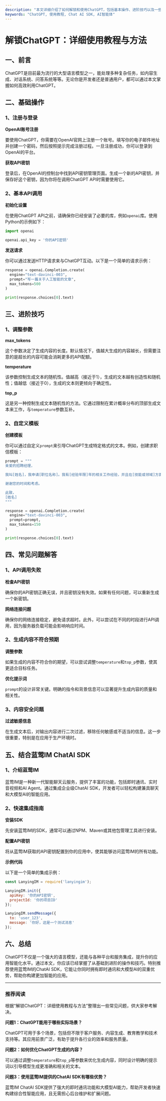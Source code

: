 ```yaml
---
description: "本文详细介绍了如何解锁和使用ChatGPT，包括基本操作、进阶技巧以及一些常见问题的解决方案。"
keywords: "ChatGPT, 使用教程, Chat AI SDK, AI智能体"
---
```

# 解锁ChatGPT：详细使用教程与方法

## 一、前言

ChatGPT是目前最为流行的大型语言模型之一，能处理多种复杂任务，如内容生成、对话系统、问答系统等等。无论你是开发者还是普通用户，都可以通过本文掌握如何高效利用ChatGPT。

## 二、基础操作

### 1、注册与登录

**OpenAI账号注册**

要使用ChatGPT，你需要在OpenAI官网上注册一个账号。填写你的电子邮件地址并创建一个密码，然后按照提示完成注册过程。一旦注册成功，你可以登录到OpenAI的平台。

**获取API密钥**

登录后，在OpenAI的控制台中找到API密钥管理页面。生成一个新的API密钥，并保存好这个密钥，因为你将在调用ChatGPT API时需要使用它。

### 2、基本API调用

**初始化设置**

在使用ChatGPT API之前，请确保你已经安装了必要的库，例如`openai`库。使用Python的示例如下：

```python
import openai

openai.api_key = '你的API密钥'
```

**发送请求**

你可以通过发送HTTP请求来与ChatGPT互动。以下是一个简单的请求示例：

```python
response = openai.Completion.create(
  engine="text-davinci-003",
  prompt="写一篇关于人工智能的文章",
  max_tokens=500
)

print(response.choices[0].text)
```

## 三、进阶技巧

### 1、调整参数

**max_tokens**

这个参数决定了生成内容的长度。默认情况下，值越大生成的内容越长，但需要注意的是超长的内容可能会消耗更多的API配额。

**temperature**

该参数控制生成文本的随机性。值越高（接近于1），生成的文本越有创造性和随机性；值越低（接近于0），生成的文本则更倾向于确定性。

**top_p**

这是另一种控制生成文本随机性的方法。它通过限制在累计概率分布的顶部生成文本来工作，与`temperature`参数互补。

### 2、自定义模板

**创建模板**

你可以通过自定义`prompt`来引导ChatGPT生成特定格式的文本。例如，创建求职信模板：

```python
prompt = """
亲爱的招聘经理，

我叫[姓名]，我申请[职位名称]。我有[经验年限]年的相关工作经验，并且在[技能或领域]方面表现突出。我相信我的背景和技能可以为贵公司创造价值。

谢谢您的时间和考虑。

此致，
[姓名]
"""

response = openai.Completion.create(
  engine="text-davinci-003",
  prompt=prompt,
  max_tokens=150
)

print(response.choices[0].text)
```

## 四、常见问题解答

### 1、API调用失败

**检查API密钥**

确保你的API密钥正确无误，并且密钥没有失效。如果有任何问题，可以重新生成一个新密钥。

**网络连接问题**

确保你的网络连接稳定，避免请求超时。此外，可以尝试在不同的时段进行API调用，因为服务器负载可能会影响响应时间。

### 2、生成内容不符合预期

**调整参数**

如果生成的内容不符合你的期望，可以尝试调整`temperature`和`top_p`参数，使其更适合目标任务。

**优化提示词**

`prompt`的设计非常关键。明确的指令和背景信息可以显著提升生成内容的质量和相关性。

### 3、内容安全问题

**过滤敏感信息**

在生成文本后，对输出内容进行二次过滤，移除任何敏感或不适当的信息。这一步很重要，特别是在应用于生产环境时。

## 五、结合蓝莺IM ChatAI SDK

### 1、介绍蓝莺IM

蓝莺IM是一种新一代智能聊天云服务，提供了丰富的功能，包括即时通讯、实时音视频和AI Agent。通过集成企业级ChatAI SDK，开发者可以轻松构建兼具聊天和大模型AI的智能应用。

### 2、快速集成指南

**安装SDK**

先安装蓝莺IM的SDK，通常可以通过NPM、Maven或其他包管理工具进行安装。

**配置API密钥**

将从蓝莺IM获取的API密钥配置到你的应用中，使其能够访问蓝莺IM的所有功能。

**示例代码**

以下是一个简单的集成示例：

```javascript
const LanyingIM = require('lanyingim');

LanyingIM.init({
  apiKey: '你的API密钥',
  projectId: '你的项目ID'
});

LanyingIM.sendMessage({
  to: 'user_123',
  message: '你好，这是一个测试消息'
});
```

## 六、总结

ChatGPT不仅是一个强大的语言模型，还能与各种平台和服务集成，提升你的应用智能化水平。通过本文，你应该已经掌握了从基础到进阶的操作和技巧。特别推荐使用蓝莺IM的ChatAI SDK，它能让你同时拥有即时通讯和大模型AI的双重优势，帮助你构建更加智能的应用。

---

### 推荐阅读

根据“解锁ChatGPT：详细使用教程与方法”整理出一些常见问题，供大家参考解决。

**问题1：ChatGPT能用于哪些实际场景？**

ChatGPT可用于多个场景，包括但不限于客户服务、内容生成、教育教学和技术支持等。其应用前景广泛，有助于提升各行业的效率和服务质量。

**问题2：如何优化ChatGPT生成的内容？**

可以通过调整`temperature`和`top_p`等参数来优化生成内容，同时设计明确的提示词以引导模型生成更准确和相关的文本。

**问题3：使用蓝莺IM提供的ChatAI SDK有哪些优势？**

蓝莺IM ChatAI SDK提供了强大的即时通讯功能和大模型AI能力，帮助开发者快速构建综合性智能应用，且无需担心后台维护和扩展问题。
